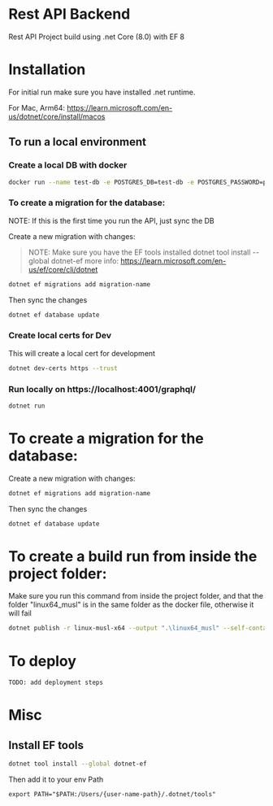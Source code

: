 # Rest API Backend

Rest API Project build using .net Core (8.0) with EF 8

# Installation

For initial run make sure you have installed .net runtime.

For Mac, Arm64: https://learn.microsoft.com/en-us/dotnet/core/install/macos

## To run a local environment

### Create a local DB with docker

```bash
docker run --name test-db -e POSTGRES_DB=test-db -e POSTGRES_PASSWORD=postgres -p 5432:5432 -d postgres
```

### To create a migration for the database:

NOTE: If this is the first time you run the API, just sync the DB

Create a new migration with changes:

> NOTE: Make sure you have the EF tools installed
> dotnet tool install --global dotnet-ef
> more info: https://learn.microsoft.com/en-us/ef/core/cli/dotnet

```bash
dotnet ef migrations add migration-name
```

Then sync the changes

```bash
dotnet ef database update
```

### Create local certs for Dev

This will create a local cert for development

```bash
dotnet dev-certs https --trust
```

### Run locally on https://localhost:4001/graphql/

```bash
dotnet run
```

# To create a migration for the database:

Create a new migration with changes:

```bash
dotnet ef migrations add migration-name
```

Then sync the changes

```bash
dotnet ef database update
```

# To create a build run from inside the project folder:

Make sure you run this command from inside the project folder, and that the folder "linux64_musl" is in the same folder as the docker file, otherwise it will fail

```bash
dotnet publish -r linux-musl-x64 --output ".\linux64_musl" --self-contained true -p:PublishSingleFile=true -p:PublishTrimmed=true
```

# To deploy

```bash
TODO: add deployment steps
```

# Misc

## Install EF tools

```bash
dotnet tool install --global dotnet-ef
```

Then add it to your env Path

```
export PATH="$PATH:/Users/{user-name-path}/.dotnet/tools"
```

